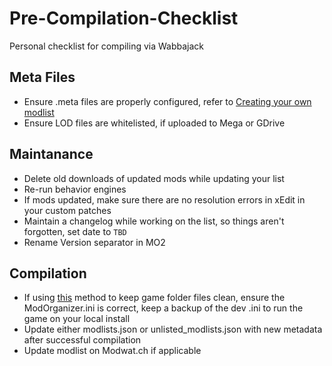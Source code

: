 # Pre-Compilation-Checklist

Personal checklist for compiling via Wabbajack


## Meta Files

- Ensure .meta files are properly configured, refer to [Creating your own modlist](https://github.com/wabbajack-tools/wabbajack#creating-your-own-modlist)
- Ensure LOD files are whitelisted, if uploaded to Mega or GDrive

## Maintanance

- Delete old downloads of updated mods while updating your list
- Re-run behavior engines
- If mods updated, make sure there are no resolution errors in xEdit in your custom patches
- Maintain a changelog while working on the list, so things aren't forgotten, set date to `TBD`
- Rename Version separator in MO2

## Compilation

- If using [this](https://github.com/wabbajack-tools/wabbajack/wiki/Keeping-The-Game-Folder-Clean-(via-local-game-installs)) method to keep game folder files clean, ensure the ModOrganizer.ini is correct, keep a backup of the dev .ini to run the game on your local install
- Update either modlists.json or unlisted_modlists.json with new metadata after successful compilation
- Update modlist on Modwat.ch if applicable
